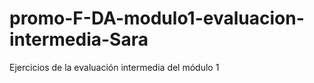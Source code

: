 # promo-F-DA-modulo1-evaluacion-intermedia-Sara
Ejercicios de la evaluación intermedia del módulo 1
